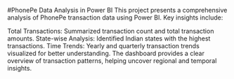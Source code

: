 #PhonePe Data Analysis in Power BI
This project presents a comprehensive analysis of PhonePe transaction data using Power BI. Key insights include:

Total Transactions: Summarized transaction count and total transaction amounts.
State-wise Analysis: Identified Indian states with the highest transactions.
Time Trends: Yearly and quarterly transaction trends visualized for better understanding.
The dashboard provides a clear overview of transaction patterns, helping uncover regional and temporal insights.

